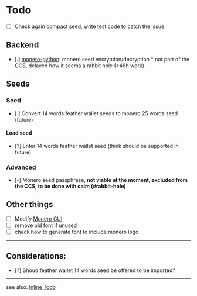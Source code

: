 # Todo
- [ ] Check again compact seed, write test code to catch the issue
## Backend
- [.] [monero-python](https://github.com/DiosDelRayo/monero-python/Todo.md): monero seed encryption/decryption * not part of the CCS, delayed how it seems a rabbit hole (>48h work)
## Seeds
### Seed
- [.] Convert 14 words feather wallet seeds to monero 25 words seed (future)
#### Load seed
- [?] Enter 14 words feather wallet seed (think should be supported in future)
### Advanced
- [-] Monero seed passphrase, __not viable at the moment, excluded from the CCS, to be done with calm (#rabbit-hole)__
## Other things
- [ ] Modify [Monero GUI](https://github.com/DiosDelRayo/monero-gui)
- [ ] remove old font if unused
- [ ] check how to generate font to include monero logo
---
## Considerations:
- [?] Shoud feather wallet 14 words seed be offered to be imported?
---
see also: [Inline Todo](INLINE_TODO.md)

